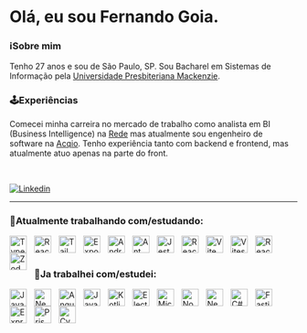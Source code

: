 # Olá, eu sou Fernando Goia. 

### ℹSobre mim
Tenho 27 anos e sou de São Paulo, SP. Sou Bacharel em Sistemas de Informação pela [Universidade Presbiteriana Mackenzie](https://www.mackenzie.br/). 

### 🕹Experiências

Comecei minha carreira no mercado de trabalho como analista em BI (Business Intelligence) na [Rede](https://www.userede.com.br/) mas atualmente sou engenheiro de software na [Acqio](https://acqio.com.br/). Tenho experiência tanto com backend e frontend, mas atualmente atuo apenas na parte do front. 

<br>

<p align="left">
    <a href="https://www.linkedin.com/in/frnndgoia">
        <img 
            alt="Linkedin" 
            title="Linkedin de Fernando Goia" 
            src="https://img.shields.io/badge/LinkedIn-0077B5?style=for-the-badge&logo=linkedin&logoColor=white"
        />
    </a>
</p>

---

### 🤖Atualmente trabalhando com/estudando:
<p align="left">
<img 
    align="left" 
    alt="TypeScript"
    title="TypeScript" 
    width="30px" 
    style="padding-right: 10px;" 
    src="https://cdn.jsdelivr.net/gh/devicons/devicon@latest/icons/typescript/typescript-original.svg" 
/>
<img 
    align="left" 
    alt="React e React Native"
    title="React e React Native" 
    width="30px" 
    style="padding-right: 10px;" 
    src="https://cdn.jsdelivr.net/gh/devicons/devicon@latest/icons/react/react-original.svg" 
/>
    <img 
    align="left" 
    alt="Tailwind" 
    title="Tailwind"
    width="30px" 
    style="padding-right: 10px;" 
    src="https://cdn.jsdelivr.net/gh/devicons/devicon@latest/icons/tailwindcss/tailwindcss-original.svg" 
/>
    <img 
    align="left" 
    alt="Expo Go" 
    title="Expo Go"
    width="30px" 
    style="padding-right: 10px;" 
    src="https://www.cdnlogo.com/logos/e/72/expo-go-app.svg" 
/>
    <img 
    align="left" 
    alt="Android" 
    title="Android"
    width="30px" 
    style="padding-right: 10px;" 
    src="https://cdn.jsdelivr.net/gh/devicons/devicon@latest/icons/android/android-plain.svg" 
/>
    <img 
    align="left" 
    alt="Ant Design" 
    title="Ant Design"
    width="30px" 
    style="padding-right: 10px;" 
    src="https://cdn.jsdelivr.net/gh/devicons/devicon@latest/icons/antdesign/antdesign-original.svg" 
/>
    <img 
    align="left" 
    alt="Jest" 
    title="Jest"
    width="30px" 
    style="padding-right: 10px;" 
    src="https://cdn.jsdelivr.net/gh/devicons/devicon@latest/icons/jest/jest-plain.svg" 
/>
     <img 
    align="left" 
    alt="React Testing Library" 
    title="React Testing Library"
    width="30px" 
    style="padding-right: 10px;" 
    src="https://seeklogo.com/images/T/testing-library-logo-FFB8C5C0B6-seeklogo.com.png" 
/>
     <img 
    align="left" 
    alt="Vite" 
    title="Vite"
    width="30px" 
    style="padding-right: 10px;" 
    src="https://cdn.jsdelivr.net/gh/devicons/devicon@latest/icons/vitejs/vitejs-original.svg" 
/>
    <img 
    align="left" 
    alt="Vitest" 
    title="Vitest"
    width="30px" 
    style="padding-right: 10px;" 
    src="https://cdn.jsdelivr.net/gh/devicons/devicon@latest/icons/vitest/vitest-original.svg" 
/>
    <img 
    align="left" 
    alt="React Hook Forms" 
    title="React Hook Forms"
    width="30px" 
    style="padding-right: 10px;" 
    src="https://react-hook-form.com/images/logo/react-hook-form-logo-only.svg" 
/>
     <img 
    align="left" 
    alt="Zod" 
    title="Zod"
    width="30px" 
    style="padding-right: 10px;" 
    src="https://seeklogo.com/images/Z/zod-logo-B57E684330-seeklogo.com.png" 
/>
</p> <br><br>

### 🤖Ja trabalhei com/estudei:
<p align="left">
<img 
    align="left" 
    alt="JavaScript" 
    title="JavaScript"
    width="30px" 
    style="padding-right: 10px;" 
    src="https://cdn.jsdelivr.net/gh/devicons/devicon@latest/icons/javascript/javascript-original.svg" 
/>
    <img 
    align="left" 
    alt="Next.js" 
    title="Next.js"
    width="30px" 
    style="padding-right: 10px;" 
    src="https://cdn.jsdelivr.net/gh/devicons/devicon@latest/icons/nextjs/nextjs-original.svg" 
/>
        <img 
    align="left" 
    alt="Angular" 
    title="Angular"
    width="30px" 
    style="padding-right: 10px;" 
    src="https://cdn.jsdelivr.net/gh/devicons/devicon@latest/icons/angularjs/angularjs-original.svg" 
/>
    <img 
    align="left" 
    alt="Java" 
    title="Java"
    width="30px" 
    style="padding-right: 10px;" 
    src="https://cdn.jsdelivr.net/gh/devicons/devicon@latest/icons/java/java-original.svg" 
/>
    <img 
    align="left" 
    alt="Kotlin" 
    title="Kotlin"
    width="30px" 
    style="padding-right: 10px;" 
    src="https://cdn.jsdelivr.net/gh/devicons/devicon@latest/icons/kotlin/kotlin-original.svg" 
/>
    <img 
    align="left" 
    alt="Electron" 
    title="Electron"
    width="30px" 
    style="padding-right: 10px;" 
    src="https://cdn.jsdelivr.net/gh/devicons/devicon@latest/icons/electron/electron-original.svg" 
/>
    <img 
    align="left" 
    alt="Microsoft SQL Server" 
    title="Microsoft SQL Server"
    width="30px" 
    style="padding-right: 10px;" 
    src="https://cdn.jsdelivr.net/gh/devicons/devicon@latest/icons/microsoftsqlserver/microsoftsqlserver-original.svg" 
/>
    <img 
    align="left" 
    alt="Node JS" 
    title="Node JS"
    width="30px" 
    style="padding-right: 10px;" 
    src="https://cdn.jsdelivr.net/gh/devicons/devicon@latest/icons/nodejs/nodejs-original.svg" 
/>
    <img 
    align="left" 
    alt="Nest JS" 
    title="Nest JS"
    width="30px" 
    style="padding-right: 10px;" 
    src="https://cdn.jsdelivr.net/gh/devicons/devicon@latest/icons/nestjs/nestjs-original.svg" 
/> <img 
    align="left" 
    alt="C#" 
    title="C#"
    width="30px" 
    style="padding-right: 10px;" 
    src="https://cdn.jsdelivr.net/gh/devicons/devicon@latest/icons/csharp/csharp-original.svg" 
/>
    <img 
    align="left" 
    alt="Fastify" 
    title="Fastify"
    width="30px" 
    style="padding-right: 10px;" 
    src="https://cdn.jsdelivr.net/gh/devicons/devicon@latest/icons/fastify/fastify-plain.svg" 
/>
    <img 
    align="left" 
    alt="Express" 
    title="Express"
    width="30px" 
    style="padding-right: 10px;" 
    src="https://cdn.jsdelivr.net/gh/devicons/devicon@latest/icons/express/express-original.svg" 
/>
    <img 
    align="left" 
    alt="Prisma" 
    title="Prisma"
    width="30px" 
    style="padding-right: 10px;" 
    src="https://cdn.jsdelivr.net/gh/devicons/devicon@latest/icons/prisma/prisma-original.svg" 
/>
    <img 
    align="left" 
    alt="Cypress" 
    title="Cypress"
    width="30px" 
    style="padding-right: 10px;" 
    src="https://cdn.jsdelivr.net/gh/devicons/devicon@latest/icons/cypressio/cypressio-original.svg" 
/>
</p>
